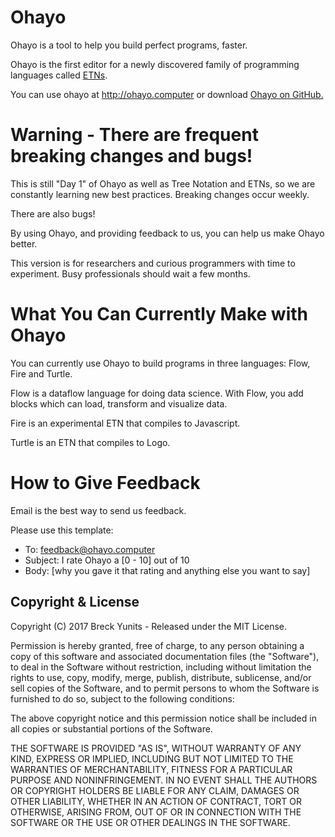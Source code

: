 Ohayo
=====

Ohayo is a tool to help you build perfect programs, faster.

Ohayo is the first editor for a newly discovered family of programming languages called  <a href="2017-06-21-show-hn-programming-is-now-two-dimensional.html">ETNs</a>.

You can use ohayo at http://ohayo.computer or download <a href="https://github.com/breck7/ohayo">Ohayo on GitHub.</a>


Warning - There are frequent breaking changes and bugs!
=======================================================

This is still "Day 1" of Ohayo as well as Tree Notation and ETNs, so we are constantly learning new best practices. Breaking changes occur weekly.

There are also bugs!

By using Ohayo, and providing feedback to us, you can help us make Ohayo better.

This version is for researchers and curious programmers with time to experiment. Busy professionals should wait a few months.

What You Can Currently Make with Ohayo
======================================

You can currently use Ohayo to build programs in three languages: Flow, Fire and Turtle.

Flow is a dataflow language for doing data science. With Flow, you add blocks which can load, transform
and visualize data.

Fire is an experimental ETN that compiles to Javascript.

Turtle is an ETN that compiles to Logo.

How to Give Feedback
====================

Email is the best way to send us feedback.

Please use this template:

- To: feedback@ohayo.computer
- Subject: I rate Ohayo a [0 - 10] out of 10
- Body: [why you gave it that rating and anything else you want to say]

Copyright & License
-------------------

Copyright (C) 2017 Breck Yunits - Released under the MIT License.

Permission is hereby granted, free of charge, to any person obtaining a copy of this software and associated documentation files (the "Software"), to deal in the Software without restriction, including without limitation the rights to use, copy, modify, merge, publish, distribute, sublicense, and/or sell copies of the Software, and to permit persons to whom the Software is furnished to do so, subject to the following conditions:

The above copyright notice and this permission notice shall be included in all copies or substantial portions of the Software.

THE SOFTWARE IS PROVIDED "AS IS", WITHOUT WARRANTY OF ANY KIND, EXPRESS OR IMPLIED, INCLUDING BUT NOT LIMITED TO THE WARRANTIES OF MERCHANTABILITY, FITNESS FOR A PARTICULAR PURPOSE AND NONINFRINGEMENT. IN NO EVENT SHALL THE AUTHORS OR COPYRIGHT HOLDERS BE LIABLE FOR ANY CLAIM, DAMAGES OR OTHER LIABILITY, WHETHER IN AN ACTION OF CONTRACT, TORT OR OTHERWISE, ARISING FROM, OUT OF OR IN CONNECTION WITH THE SOFTWARE OR THE USE OR OTHER DEALINGS IN THE SOFTWARE.
